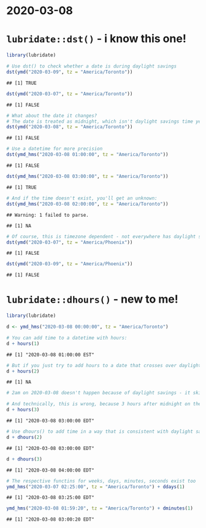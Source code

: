 2020-03-08
================

# `lubridate::dst()` - i know this one\!

``` r
library(lubridate)

# Use dst() to check whether a date is during daylight savings
dst(ymd("2020-03-09", tz = "America/Toronto"))
```

    ## [1] TRUE

``` r
dst(ymd("2020-03-07", tz = "America/Toronto"))
```

    ## [1] FALSE

``` r
# What about the date it changes?
# The date is treated as midnight, which isn't daylight savings time yet. 
dst(ymd("2020-03-08", tz = "America/Toronto"))
```

    ## [1] FALSE

``` r
# Use a datetime for more precision
dst(ymd_hms("2020-03-08 01:00:00", tz = "America/Toronto"))
```

    ## [1] FALSE

``` r
dst(ymd_hms("2020-03-08 03:00:00", tz = "America/Toronto"))
```

    ## [1] TRUE

``` r
# And if the time doesn't exist, you'll get an unknown:
dst(ymd_hms("2020-03-08 02:00:00", tz = "America/Toronto"))
```

    ## Warning: 1 failed to parse.

    ## [1] NA

``` r
# Of course, this is timezone dependent - not everywhere has daylight savings!
dst(ymd("2020-03-07", tz = "America/Phoenix"))
```

    ## [1] FALSE

``` r
dst(ymd("2020-03-09", tz = "America/Phoenix"))
```

    ## [1] FALSE

# `lubridate::dhours()` - new to me\!

``` r
library(lubridate)

d <- ymd_hms("2020-03-08 00:00:00", tz = "America/Toronto")

# You can add time to a datetime with hours:
d + hours(1)
```

    ## [1] "2020-03-08 01:00:00 EST"

``` r
# But if you just try to add hours to a date that crosses over daylight savings, it won't work as expected:
d + hours(2)
```

    ## [1] NA

``` r
# 2am on 2020-03-08 doesn't happen because of daylight savings - it skips right to 3am

# And technically, this is wrong, because 3 hours after midnight on the date of daylight savings should be 4am
d + hours(3)
```

    ## [1] "2020-03-08 03:00:00 EDT"

``` r
# Use dhours() to add time in a way that is consistent with daylight savings:
d + dhours(2)
```

    ## [1] "2020-03-08 03:00:00 EDT"

``` r
d + dhours(3)
```

    ## [1] "2020-03-08 04:00:00 EDT"

``` r
# The respective functins for weeks, days, minutes, seconds exist too
ymd_hms("2020-03-07 02:25:00", tz = "America/Toronto") + ddays(1)
```

    ## [1] "2020-03-08 03:25:00 EDT"

``` r
ymd_hms("2020-03-08 01:59:20", tz = "America/Toronto") + dminutes(1)
```

    ## [1] "2020-03-08 03:00:20 EDT"

